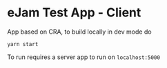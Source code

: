 # eJam Test App - Client

App based on CRA, to build locally in dev mode do

```
yarn start
```

To run requires a server app to run on `localhost:5000`
